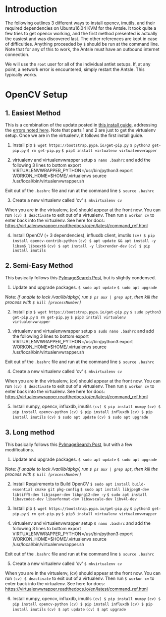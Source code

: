 # Introduction
The following outlines 3 different ways to install opencv, imutils, and their required dependencies on Ubuntu16.04 KVM for the Antsle.  It took quite a few tries to get opencv working, and the first method presented is actually the easiest and was discovered last.  The other references are kept in case of difficulties.  Anything proceeded by `$` should be run at the command line.  Note that for any of this to work, the Antsle must have an outbound internet connection.

We will use the `root` user for all of the individual antlet setups.  If, at any point, a network error is encountered, simply restart the Antsle.  This typically works.

# OpenCV Setup
## 1. Easiest Method
This is a combination of the update posted in [this install guide](https://medium.com/@debugvn/installing-opencv-3-3-0-on-ubuntu-16-04-lts-7db376f93961), addressing the [errors noted here](https://stackoverflow.com/questions/47113029/importerror-libsm-so-6-cannot-open-shared-object-file-no-such-file-or-directo).  Note that parts 1 and 2 are just to get the virtualenv setup.  Once we are in the virtualenv, it follows the first install guide.

1. Install pip
`$ wget https://bootstrap.pypa.io/get-pip.py`
`$ python3 get-pip.py`
`$ rm get-pip.py`
`$ pip3 install virtualenv virtualenvwrapper`

2. virtualenv and virtualenvwrapper setup
`$ nano .bashrc` and add the following 3 lines to bottom
export VIRTUALENVWRAPPER_PYTHON=/usr/bin/python3
export WORKON_HOME=$HOME/.virtualenvs
source /usr/local/bin/virtualenvwrapper.sh

Exit out of the `.bashrc` file and run at the command line
`$ source .bashrc`

3. Create a new virtualenv called 'cv'
`$ mkvirtualenv cv`

When you are in the virtualenv, (cv) should appear at the front now.  You can run `(cv) $ deactivate` to exit out of a virtualenv.  Then run `$ workon cv` to enter back into the virtualenv.  See here for docs: https://virtualenvwrapper.readthedocs.io/en/latest/command_ref.html

4. Install OpenCV (+ 3 dependencies), influxdb client, imutils
`(cv) $ pip install opencv-contrib-python`
`(cv) $ apt update && apt install -y libsm6 libxext6`
`(cv) $ apt install -y libxrender-dev`
`(cv) $ pip install imutils`

## 2. Semi-Easy Method
This basically follows this [PyImageSearch Post](https://www.pyimagesearch.com/2015/07/20/install-opencv-3-0-and-python-3-4-on-ubuntu/), but is slightly condensed.
1. Update and upgrade packages.
`$ sudo apt update`
`$ sudo apt upgrade`

Note: *If unable to lock /var/lib/dpkg/, run `$ ps aux | grep apt`, then kill the process with `$ kill [processNumber]`*

2. Install pip
`$ wget https://bootstrap.pypa.io/get-pip.py`
`$ sudo python3 get-pip.py`
`$ rm get-pip.py`
`$ pip3 install virtualenv virtualenvwrapper`

3. virtualenv and virtualenvwrapper setup
`$ sudo nano .bashrc` and add the following 3 lines to bottom
export VIRTUALENVWRAPPER_PYTHON=/usr/bin/python3
export WORKON_HOME=$HOME/.virtualenvs
source /usr/local/bin/virtualenvwrapper.sh

Exit out of the `.bashrc` file and run at the command line
`$ source .bashrc`

4. Create a new virtualenv called 'cv'
`$ mkvirtualenv cv`

When you are in the virtualenv, (cv) should appear at the front now.  You can run `(cv) $ deactivate` to exit out of a virtualenv.  Then run `$ workon cv` to enter back into the virtualenv.  See here for docs: https://virtualenvwrapper.readthedocs.io/en/latest/command_ref.html

5. Install numpy, opencv, influxdb, imutils
`(cv) $ pip install numpy`
`(cv) $ pip install opencv-python`
`(cv) $ pip install influxdb`
`(cv) $ pip install imutils`
`(cv) $ sudo apt update`
`(cv) $ sudo apt upgrade`

## 3. Long method
This basically follows this [PyImageSearch Post](https://www.pyimagesearch.com/2015/07/20/install-opencv-3-0-and-python-3-4-on-ubuntu/), but with a few modifications.
1. Update and upgrade packages.
`$ sudo apt update`
`$ sudo apt upgrade`

Note: *If unable to lock /var/lib/dpkg/, run `$ ps aux | grep apt`, then kill the process with `$ kill [processNumber]`*

2. Install Requirements to Build OpenCV
`$ sudo apt install build-essential cmake git pkg-config`
`$ sudo apt install libjpeg8-dev libtiff5-dev libjasper-dev libpng12-dev -y`
`$ sudo apt install libavcodec-dev libavformat-dev libswscale-dev libv4l-dev`

3. Install pip
`$ wget https://bootstrap.pypa.io/get-pip.py`
`$ python3 get-pip.py`
`$ rm get-pip.py`
`$ pip3 install virtualenv virtualenvwrapper`

4. virtualenv and virtualenvwrapper setup
`$ nano .bashrc` and add the following 3 lines to bottom
export VIRTUALENVWRAPPER_PYTHON=/usr/bin/python3
export WORKON_HOME=$HOME/.virtualenvs
source /usr/local/bin/virtualenvwrapper.sh

Exit out of the `.bashrc` file and run at the command line
`$ source .bashrc`

5. Create a new virtualenv called 'cv'
`$ mkvirtualenv cv`

When you are in the virtualenv, (cv) should appear at the front now.  You can run `(cv) $ deactivate` to exit out of a virtualenv.  Then run `$ workon cv` to enter back into the virtualenv.  See here for docs: https://virtualenvwrapper.readthedocs.io/en/latest/command_ref.html

6. Install numpy, opencv, influxdb, imutils
`(cv) $ pip install numpy`
`(cv) $ pip install opencv-python`
`(cv) $ pip install influxdb`
`(cv) $ pip install imutils`
`(cv) $ apt update`
`(cv) $ apt upgrade`